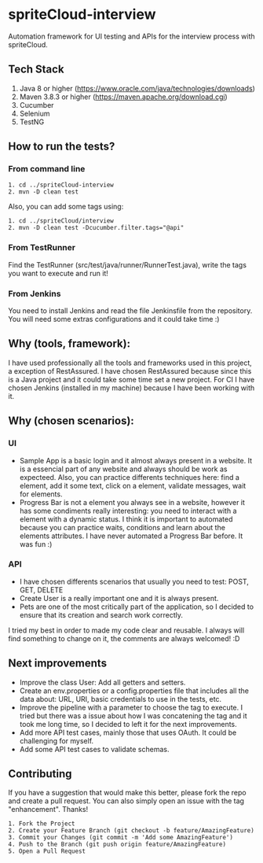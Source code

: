 # spriteCloud-interview
Automation framework for UI testing and APIs for the interview process with spriteCloud.
## Tech Stack
1. Java 8 or higher (https://www.oracle.com/java/technologies/downloads)
2. Maven 3.8.3 or higher (https://maven.apache.org/download.cgi)
3. Cucumber
4. Selenium
6. TestNG

## How to run the tests?
### From command line
````shell
1. cd ../spriteCloud-interview
2. mvn -D clean test
````

Also, you can add some tags using:
````shell
1. cd ../spriteCloud/interview
2. mvn -D clean test -Dcucumber.filter.tags="@api"
````

### From TestRunner
Find the TestRunner (src/test/java/runner/RunnerTest.java), write the tags you want to execute and run it!

### From Jenkins
You need to install Jenkins and read the file Jenkinsfile from the repository. You will need some extras configurations and it could take time :)

## Why (tools, framework):
I have used professionally all the tools and frameworks used in this project, a exception of RestAssured. I have chosen RestAssured because since this is a Java project and it could take some time set a new project.
For CI I have chosen Jenkins (installed in my machine) because I have been working with it.

## Why (chosen scenarios):
### UI
* Sample App is a basic login and it almost always present in a website. It is a essencial part of any website and always should be work as expecteed. Also, you can practice differents techniques here: find a element, add it some text, click on a element, validate messages, wait for elements.
* Progress Bar is not a element you always see in a website, however it has some condiments really interesting: you need to interact with a element with a dynamic status. I think it is important to automated because you can practice waits, conditions and learn about the elements attributes. I have never automated a Progress Bar before. It was fun :)

### API
* I have chosen differents scenarios that usually you need to test: POST, GET, DELETE
* Create User is a really important one and it is always present.
* Pets are one of the most critically part of the application, so I decided to ensure that its creation and search work correctly.

I tried my best in order to made my code clear and reusable. I always will find something to change on it, the comments are always welcomed! :D

## Next improvements
- Improve the class User: Add all getters and setters.
- Create an env.properties or a config.properties file that includes all the data about: URL, URI, basic credentials to use in the tests, etc.
- Improve the pipeline with a parameter to choose the tag to execute. I tried but there was a issue about how I was concatening the tag and it took me long time, so I decided to left it for the next improvements.
- Add more API test cases, mainly those that uses OAuth. It could be challenging for myself.
- Add some API test cases to validate schemas.


## Contributing
If you have a suggestion that would make this better, please fork the repo and create a pull request. You can also simply open an issue with the tag "enhancement". Thanks!
````text
1. Fork the Project
2. Create your Feature Branch (git checkout -b feature/AmazingFeature)
3. Commit your Changes (git commit -m 'Add some AmazingFeature')
4. Push to the Branch (git push origin feature/AmazingFeature)
5. Open a Pull Request
````
